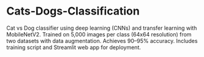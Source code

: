 # Cats-Dogs-Classification
Cat vs Dog classifier using deep learning (CNNs) and transfer learning with MobileNetV2. Trained on 5,000 images per class (64x64 resolution) from two datasets with data augmentation. Achieves 90–95% accuracy. Includes training script and Streamlit web app for deployment.
